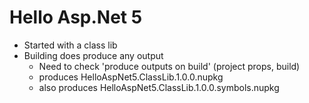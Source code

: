 # Hello Asp.Net 5

- Started with a class lib
- Building does produce any output
  + Need to check 'produce outputs on build' (project props, build)
  + produces HelloAspNet5.ClassLib.1.0.0.nupkg
  + also produces HelloAspNet5.ClassLib.1.0.0.symbols.nupkg

